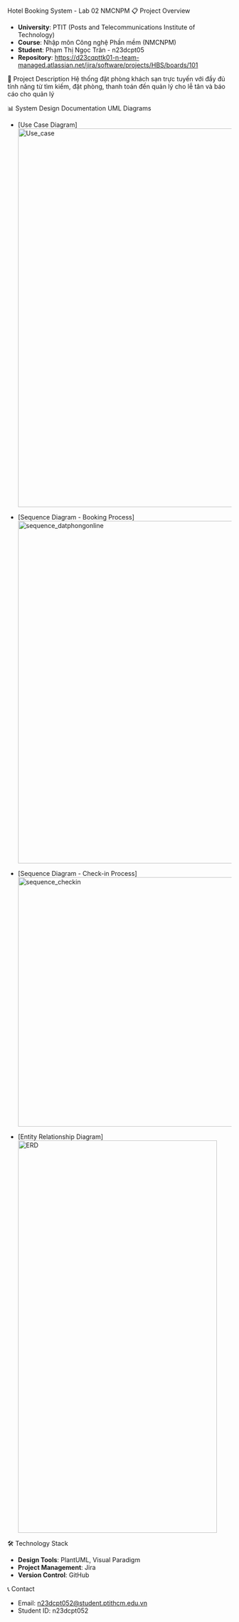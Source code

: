 Hotel Booking System - Lab 02 NMCNPM
📋 Project Overview
- **University**: PTIT (Posts and Telecommunications Institute of Technology)
- **Course**: Nhập môn Công nghệ Phần mềm (NMCNPM)
- **Student**: Phạm Thị Ngọc Trân - n23dcpt05
- **Repository**: https://d23cqpttk01-n-team-managed.atlassian.net/jira/software/projects/HBS/boards/101

🎯 Project Description
Hệ thống đặt phòng khách sạn trực tuyến với đầy đủ tính năng từ tìm kiếm, đặt phòng, thanh toán đến quản lý cho lễ tân và báo cáo cho quản lý

 📊 System Design Documentation
UML Diagrams
- [Use Case Diagram]<img width="1100" height="850" alt="Use_case" src="https://github.com/user-attachments/assets/2f08a5e4-b40a-4e83-9a2d-0c4af30ca4d9" />

- [Sequence Diagram - Booking Process]<img width="743" height="769" alt="sequence_datphongonline" src="https://github.com/user-attachments/assets/e2d551fa-6806-4551-a2a2-83bc346ffa65" />

- [Sequence Diagram - Check-in Process]<img width="779" height="560" alt="sequence_checkin" src="https://github.com/user-attachments/assets/74c5fb62-9a0c-4fb5-9ca9-48842f71fcab" />

- [Entity Relationship Diagram]<img width="447" height="881" alt="ERD" src="https://github.com/user-attachments/assets/b6c5d7c2-bd95-482d-aad1-3f74c4530e10" />


🛠 Technology Stack
- **Design Tools**: PlantUML, Visual Paradigm
- **Project Management**: Jira
- **Version Control**: GitHub

📞 Contact
- Email: n23dcpt052@student.ptithcm.edu.vn
- Student ID: n23dcpt052
